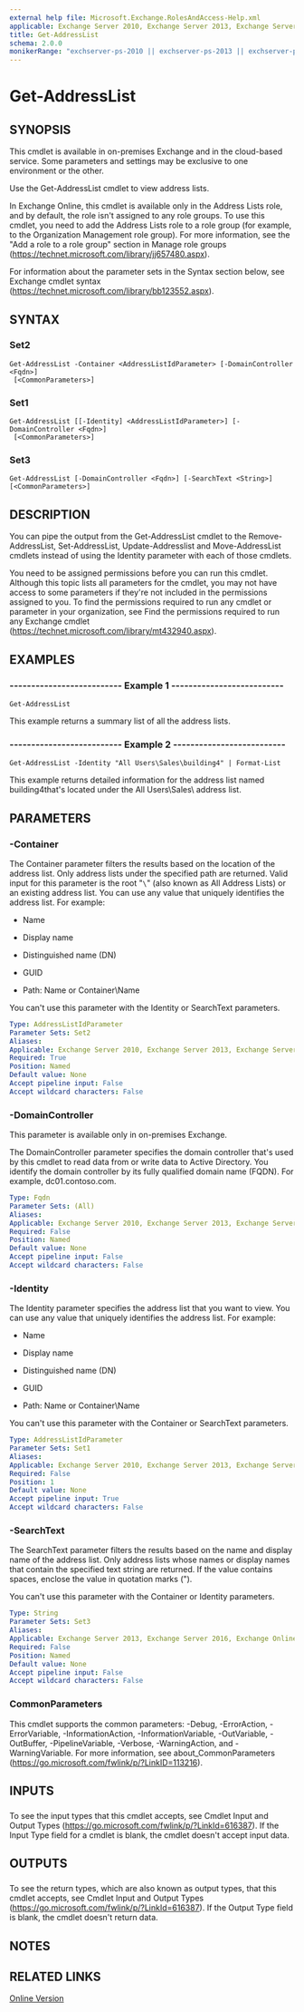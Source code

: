 ```yaml
---
external help file: Microsoft.Exchange.RolesAndAccess-Help.xml
applicable: Exchange Server 2010, Exchange Server 2013, Exchange Server 2016, Exchange Online
title: Get-AddressList
schema: 2.0.0
monikerRange: "exchserver-ps-2010 || exchserver-ps-2013 || exchserver-ps-2016 || exchonline-ps"
---
```


# Get-AddressList

## SYNOPSIS
This cmdlet is available in on-premises Exchange and in the cloud-based service. Some parameters and settings may be exclusive to one environment or the other.

Use the Get-AddressList cmdlet to view address lists.

In Exchange Online, this cmdlet is available only in the Address Lists role, and by default, the role isn't assigned to any role groups. To use this cmdlet, you need to add the Address Lists role to a role group (for example, to the Organization Management role group). For more information, see the "Add a role to a role group" section in Manage role groups (https://technet.microsoft.com/library/jj657480.aspx).

For information about the parameter sets in the Syntax section below, see Exchange cmdlet syntax (https://technet.microsoft.com/library/bb123552.aspx).

## SYNTAX

### Set2
```
Get-AddressList -Container <AddressListIdParameter> [-DomainController <Fqdn>]
 [<CommonParameters>]
```

### Set1
```
Get-AddressList [[-Identity] <AddressListIdParameter>] [-DomainController <Fqdn>]
 [<CommonParameters>]
```

### Set3
```
Get-AddressList [-DomainController <Fqdn>] [-SearchText <String>] [<CommonParameters>]
```

## DESCRIPTION
You can pipe the output from the Get-AddressList cmdlet to the Remove-AddressList, Set-AddressList, Update-Addresslist and Move-AddressList cmdlets instead of using the Identity parameter with each of those cmdlets.

You need to be assigned permissions before you can run this cmdlet. Although this topic lists all parameters for the cmdlet, you may not have access to some parameters if they're not included in the permissions assigned to you. To find the permissions required to run any cmdlet or parameter in your organization, see Find the permissions required to run any Exchange cmdlet (https://technet.microsoft.com/library/mt432940.aspx).

## EXAMPLES

### -------------------------- Example 1 --------------------------
```
Get-AddressList
```

This example returns a summary list of all the address lists.

### -------------------------- Example 2 --------------------------
```
Get-AddressList -Identity "All Users\Sales\building4" | Format-List
```

This example returns detailed information for the address list named building4that's located under the All Users\Sales\ address list.

## PARAMETERS

### -Container
The Container parameter filters the results based on the location of the address list. Only address lists under the specified path are returned. Valid input for this parameter is the root "`\`" (also known as All Address Lists) or an existing address list. You can use any value that uniquely identifies the address list. For example:

- Name

- Display name

- Distinguished name (DN)

- GUID

- Path: Name or Container\Name

You can't use this parameter with the Identity or SearchText parameters.

```yaml
Type: AddressListIdParameter
Parameter Sets: Set2
Aliases:
Applicable: Exchange Server 2010, Exchange Server 2013, Exchange Server 2016, Exchange Online
Required: True
Position: Named
Default value: None
Accept pipeline input: False
Accept wildcard characters: False
```

### -DomainController
This parameter is available only in on-premises Exchange.

The DomainController parameter specifies the domain controller that's used by this cmdlet to read data from or write data to Active Directory. You identify the domain controller by its fully qualified domain name (FQDN). For example, dc01.contoso.com.

```yaml
Type: Fqdn
Parameter Sets: (All)
Aliases:
Applicable: Exchange Server 2010, Exchange Server 2013, Exchange Server 2016
Required: False
Position: Named
Default value: None
Accept pipeline input: False
Accept wildcard characters: False
```

### -Identity
The Identity parameter specifies the address list that you want to view. You can use any value that uniquely identifies the address list. For example:

- Name

- Display name

- Distinguished name (DN)

- GUID

- Path: Name or Container\Name

You can't use this parameter with the Container or SearchText parameters.

```yaml
Type: AddressListIdParameter
Parameter Sets: Set1
Aliases:
Applicable: Exchange Server 2010, Exchange Server 2013, Exchange Server 2016, Exchange Online
Required: False
Position: 1
Default value: None
Accept pipeline input: True
Accept wildcard characters: False
```

### -SearchText
The SearchText parameter filters the results based on the name and display name of the address list. Only address lists whose names or display names that contain the specified text string are returned. If the value contains spaces, enclose the value in quotation marks (").

You can't use this parameter with the Container or Identity parameters.

```yaml
Type: String
Parameter Sets: Set3
Aliases:
Applicable: Exchange Server 2013, Exchange Server 2016, Exchange Online
Required: False
Position: Named
Default value: None
Accept pipeline input: False
Accept wildcard characters: False
```

### CommonParameters
This cmdlet supports the common parameters: -Debug, -ErrorAction, -ErrorVariable, -InformationAction, -InformationVariable, -OutVariable, -OutBuffer, -PipelineVariable, -Verbose, -WarningAction, and -WarningVariable. For more information, see about_CommonParameters (https://go.microsoft.com/fwlink/p/?LinkID=113216).

## INPUTS

###  
To see the input types that this cmdlet accepts, see Cmdlet Input and Output Types (https://go.microsoft.com/fwlink/p/?LinkId=616387). If the Input Type field for a cmdlet is blank, the cmdlet doesn't accept input data.

## OUTPUTS

###  
To see the return types, which are also known as output types, that this cmdlet accepts, see Cmdlet Input and Output Types (https://go.microsoft.com/fwlink/p/?LinkId=616387). If the Output Type field is blank, the cmdlet doesn't return data.

## NOTES

## RELATED LINKS

[Online Version](https://technet.microsoft.com/library/21eae768-0a94-4d55-809f-a9b7062092de.aspx)
